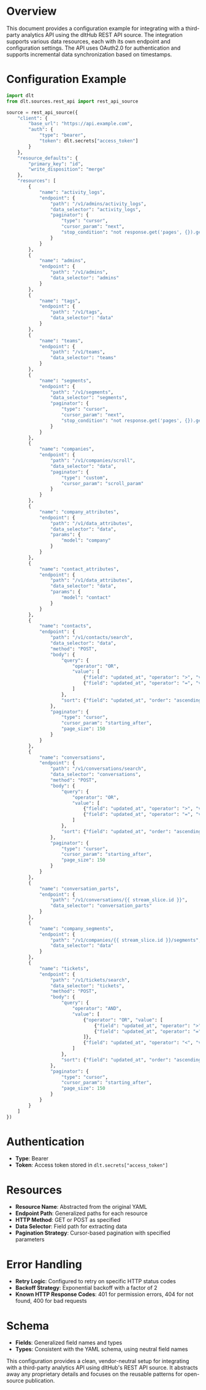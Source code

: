 # Overview

This document provides a configuration example for integrating with a third-party analytics API using the dltHub REST API source. The integration supports various data resources, each with its own endpoint and configuration settings. The API uses OAuth2.0 for authentication and supports incremental data synchronization based on timestamps.

# Configuration Example

```python
import dlt
from dlt.sources.rest_api import rest_api_source

source = rest_api_source({
    "client": {
        "base_url": "https://api.example.com",
        "auth": {
            "type": "bearer",
            "token": dlt.secrets["access_token"]
        }
    },
    "resource_defaults": {
        "primary_key": "id",
        "write_disposition": "merge"
    },
    "resources": [
        {
            "name": "activity_logs",
            "endpoint": {
                "path": "/v1/admins/activity_logs",
                "data_selector": "activity_logs",
                "paginator": {
                    "type": "cursor",
                    "cursor_param": "next",
                    "stop_condition": "not response.get('pages', {}).get('next')"
                }
            }
        },
        {
            "name": "admins",
            "endpoint": {
                "path": "/v1/admins",
                "data_selector": "admins"
            }
        },
        {
            "name": "tags",
            "endpoint": {
                "path": "/v1/tags",
                "data_selector": "data"
            }
        },
        {
            "name": "teams",
            "endpoint": {
                "path": "/v1/teams",
                "data_selector": "teams"
            }
        },
        {
            "name": "segments",
            "endpoint": {
                "path": "/v1/segments",
                "data_selector": "segments",
                "paginator": {
                    "type": "cursor",
                    "cursor_param": "next",
                    "stop_condition": "not response.get('pages', {}).get('next')"
                }
            }
        },
        {
            "name": "companies",
            "endpoint": {
                "path": "/v1/companies/scroll",
                "data_selector": "data",
                "paginator": {
                    "type": "custom",
                    "cursor_param": "scroll_param"
                }
            }
        },
        {
            "name": "company_attributes",
            "endpoint": {
                "path": "/v1/data_attributes",
                "data_selector": "data",
                "params": {
                    "model": "company"
                }
            }
        },
        {
            "name": "contact_attributes",
            "endpoint": {
                "path": "/v1/data_attributes",
                "data_selector": "data",
                "params": {
                    "model": "contact"
                }
            }
        },
        {
            "name": "contacts",
            "endpoint": {
                "path": "/v1/contacts/search",
                "data_selector": "data",
                "method": "POST",
                "body": {
                    "query": {
                        "operator": "OR",
                        "value": [
                            {"field": "updated_at", "operator": ">", "value": "{{ stream_interval.get('start_time', {}) or format_datetime(config['start_date'], '%s') }}"},
                            {"field": "updated_at", "operator": "=", "value": "{{ stream_interval.get('start_time', {}) or format_datetime(config['start_date'], '%s') }}"}
                        ]
                    },
                    "sort": {"field": "updated_at", "order": "ascending"}
                },
                "paginator": {
                    "type": "cursor",
                    "cursor_param": "starting_after",
                    "page_size": 150
                }
            }
        },
        {
            "name": "conversations",
            "endpoint": {
                "path": "/v1/conversations/search",
                "data_selector": "conversations",
                "method": "POST",
                "body": {
                    "query": {
                        "operator": "OR",
                        "value": [
                            {"field": "updated_at", "operator": ">", "value": "{{ stream_interval.get('start_time', {}) or format_datetime(config['start_date'], '%s') }}"},
                            {"field": "updated_at", "operator": "=", "value": "{{ stream_interval.get('start_time', {}) or format_datetime(config['start_date'], '%s') }}"}
                        ]
                    },
                    "sort": {"field": "updated_at", "order": "ascending"}
                },
                "paginator": {
                    "type": "cursor",
                    "cursor_param": "starting_after",
                    "page_size": 150
                }
            }
        },
        {
            "name": "conversation_parts",
            "endpoint": {
                "path": "/v1/conversations/{{ stream_slice.id }}",
                "data_selector": "conversation_parts"
            }
        },
        {
            "name": "company_segments",
            "endpoint": {
                "path": "/v1/companies/{{ stream_slice.id }}/segments",
                "data_selector": "data"
            }
        },
        {
            "name": "tickets",
            "endpoint": {
                "path": "/v1/tickets/search",
                "data_selector": "tickets",
                "method": "POST",
                "body": {
                    "query": {
                        "operator": "AND",
                        "value": [
                            {"operator": "OR", "value": [
                                {"field": "updated_at", "operator": ">", "value": "{{ stream_interval['start_time'] }}"},
                                {"field": "updated_at", "operator": "=", "value": "{{ stream_interval['start_time'] }}"}
                            ]},
                            {"field": "updated_at", "operator": "<", "value": "{{ stream_interval['end_time'] }}"}
                        ]
                    },
                    "sort": {"field": "updated_at", "order": "ascending"}
                },
                "paginator": {
                    "type": "cursor",
                    "cursor_param": "starting_after",
                    "page_size": 150
                }
            }
        }
    ]
})
```

# Authentication

- **Type**: Bearer
- **Token**: Access token stored in `dlt.secrets["access_token"]`

# Resources

- **Resource Name**: Abstracted from the original YAML
- **Endpoint Path**: Generalized paths for each resource
- **HTTP Method**: GET or POST as specified
- **Data Selector**: Field path for extracting data
- **Pagination Strategy**: Cursor-based pagination with specified parameters

# Error Handling

- **Retry Logic**: Configured to retry on specific HTTP status codes
- **Backoff Strategy**: Exponential backoff with a factor of 2
- **Known HTTP Response Codes**: 401 for permission errors, 404 for not found, 400 for bad requests

# Schema

- **Fields**: Generalized field names and types
- **Types**: Consistent with the YAML schema, using neutral field names

This configuration provides a clean, vendor-neutral setup for integrating with a third-party analytics API using dltHub's REST API source. It abstracts away any proprietary details and focuses on the reusable patterns for open-source publication.